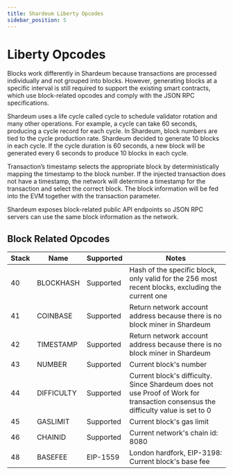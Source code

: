 ```yaml
---
title: Shardeum Liberty Opcodes
sidebar_position: 5
---
```


# Liberty Opcodes

Blocks work differently in Shardeum because transactions are processed individually and not grouped into blocks. However, generating blocks at a specific interval is still required to support the existing smart contracts, which use block-related opcodes and comply with the JSON RPC specifications.

Shardeum uses a life cycle called cycle to schedule validator rotation and many other operations. For example, a cycle can take 60 seconds, producing a cycle record for each cycle. In Shardeum, block numbers are tied to the cycle production rate. Shardeum decided to generate 10 blocks in each cycle. If the cycle duration is 60 seconds, a new block will be generated every 6 seconds to produce 10 blocks in each cycle.

Transaction’s timestamp selects the appropriate block by deterministically mapping the timestamp to the block number. If the injected transaction does not have a timestamp, the network will determine a timestamp for the transaction and select the correct block. The block information will be fed into the EVM together with the transaction parameter.

Shardeum exposes block-related public API endpoints so JSON RPC servers can use the same block information as the network.

## Block Related Opcodes

| **Stack** 	| **Name**   	| **Supported** 	| **Notes**                                                                                                                        	|
|-----------	|------------	|---------------	|----------------------------------------------------------------------------------------------------------------------------------	|
| 40        	| BLOCKHASH  	| Supported     	| Hash of the specific block, only valid for the 256 most recent blocks, excluding the current one                                 	|
| 41        	| COINBASE   	| Supported     	| Return network account address because there is no block miner in Shardeum                                                       	|
| 42        	| TIMESTAMP  	| Supported     	| Return network account address because there is no block miner in Shardeum                                                       	|
| 43        	| NUMBER     	| Supported     	| Current block's number                                                                                                           	|
| 44        	| DIFFICULTY 	| Supported     	| Current block's difficulty. Since Shardeum does not use Proof of Work for transaction consensus the difficulty value is set to 0 	|
| 45        	| GASLIMIT   	| Supported     	| Current block's gas limit                                                                                                        	|
| 46        	| CHAINID    	| Supported     	| Current network's chain id: 8080                                                                                                 	|
| 48        	| BASEFEE    	| EIP-1559      	| London hardfork, EIP-3198: Current block's base fee                                                                              	|

